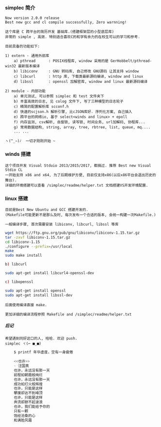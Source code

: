 ### simplec 简介
    Now version 2.0.0 release
    Best new gcc and cl compile successfully, Zero warnning!
    
    这个库是 C 跨平台的简历开发 基础库.(搭建框架层的小型底层库)
    非常的 simple , 高效. 特别适合喜欢C的和学有余力的在校生可以的学习和参考. 
    
    目前具备的功能如下:
    
    1) extern - 通用外部库
        a) pthread      : POSIX线程库, window 采用的是 GerHobbelt/pthread-win32 最新版本编译
        b) libiconv     : GNU 转码库, 自己修改 GNU源码 让其支持 window
        c) libcurl      : http 库, 下载类最新源码编译, window and linux
        d) libssl       : openssl 加解密库, window and linux 最新源码编译
    
    2) module - 内部功能
        a) 单元测试, 可以参照 simplec 和 test 文件夹下
        b) 丰富高效的日志, 见 colog 文件下, 写了三种模型的日志轮子
        c) 精简的配置解析库 scconf.h
        d) 快速的scjson.h 解析引擎, 比cJSON库好. 序列化方案, 自己插入
        e) 跨平台的网络io, 基于 select<winds and linux> + epoll
        f) 内存监测, csv解析, 自旋锁, 读写锁, 时间业务, url加解码, 协程库...
        g) 常用数据结构, string, array, tree, rbtree, list, queue, mq....
        ... ...
    
    ヽ(^_−)ﾉ  一切才刚刚开始 ~

### winds 搭建
    这个项目开发 Visual Stduio 2013/2015/2017, 都搞过. 推荐 Best new Visual Stdio CL
    一开始支持 x86 and x64, 为了后期维护方便, 目前仅支持x86(以后x86平台会退出历史的舞台). 
    详细的环境搭建可以查看 /simplec/readme/helper.txt 文档搭建VS开发环境配置. 

### linux 搭建
    目前是Best New Ubuntu and GCC 搭建开发的. 
    (Makefile可能更新不是那么及时, 每次发布一个合适的版本, 会统一构建一次Makefile.)
    
    一般编译步骤, 首次需要安装 libiconv, libcurl, libssl 等库
```bash
wget https://ftp.gnu.org/pub/gnu/libiconv/libiconv-1.15.tar.gz
tar -zxvf libiconv-1.15.tar.gz
cd libiconv-1.15
./configure --prefix=/usr/local
make
sudo make install

b) libcurl

sudo apt-get install libcurl4-openssl-dev

c) libopenssl

sudo apt-get install openssl
sudo apt-get install libssl-dev
```

    后面使用编译直接 make.
    
    更加详细的编译流程参照 Makefile and /simplec/readme/helper.txt

##### 后记
    希望遇到同好这口的人, 哈哈. 欢迎 push.
    simplec ヾ(⌐ ■_■)
```C
    $ printf 年华虚度，空有一身疲倦
    
    <<也许>> 
    - 汪国真
    也许，永远没有那一天
    前程如朝霞般绚烂
    也许，永远没有那一天
    成功如灯火般辉煌
    也许，只能是这样
    攀援却达不到峰顶
    也许，只能是这样
    奔流却掀不起波浪
    也许，我们能给予你的
    只有一颗
    饱经沧桑的心
    和满脸风霜
```
